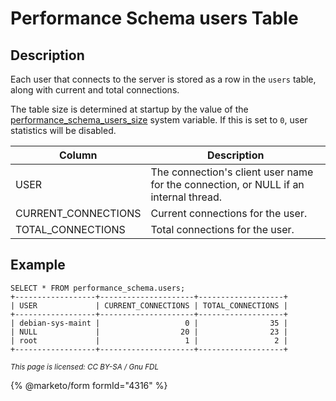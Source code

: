 
# Performance Schema users Table

## Description


Each user that connects to the server is stored as a row in the `users` table, along with current and total connections.


The table size is determined at startup by the value of the [performance_schema_users_size](../performance-schema-system-variables.md#performance_schema_users_size) system variable. If this is set to `0`, user statistics will be disabled.



| Column | Description |
| --- | --- |
| USER | The connection's client user name for the connection, or NULL if an internal thread. |
| CURRENT_CONNECTIONS | Current connections for the user. |
| TOTAL_CONNECTIONS | Total connections for the user. |



## Example


```
SELECT * FROM performance_schema.users;
+------------------+---------------------+-------------------+
| USER             | CURRENT_CONNECTIONS | TOTAL_CONNECTIONS |
+------------------+---------------------+-------------------+
| debian-sys-maint |                   0 |                35 |
| NULL             |                  20 |                23 |
| root             |                   1 |                 2 |
+------------------+---------------------+-------------------+
```


<sub>_This page is licensed: CC BY-SA / Gnu FDL_</sub>


{% @marketo/form formId="4316" %}
